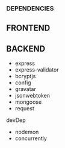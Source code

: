 ### DEPENDENCIES

## FRONTEND

## BACKEND

- express
- express-validator
- bcryptjs
- config
- gravatar
- jsonwebtoken
- mongoose
- request

devDep

- nodemon
- concurrently
